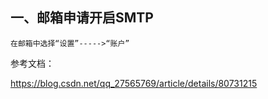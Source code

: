 ## 一、邮箱申请开启SMTP

    在邮箱中选择“设置”----->“账户”
    
    

参考文档：

https://blog.csdn.net/qq_27565769/article/details/80731215

